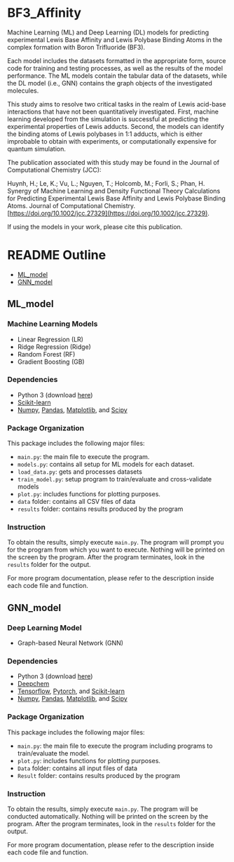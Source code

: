 # BF3_Affinity
Machine Learning (ML) and Deep Learning (DL) models for predicting experimental Lewis Base Affinity and Lewis Polybase Binding Atoms in the complex formation with Boron Trifluoride (BF3).

Each model includes the datasets formatted in the appropriate form, source code for training and testing processes, as well as the results of the model performance. The ML models contain the tabular data of the datasets, while the DL model (i.e., GNN) contains the graph objects of the investigated molecules.

This study aims to resolve two critical tasks in the realm of Lewis acid-base interactions that have not been quantitatively investigated. First, machine learning developed from the simulation is successful at predicting the experimental properties of Lewis adducts. Second, the models can identify the binding atoms of Lewis polybases in 1:1 adducts, which is either improbable to obtain with experiments, or computationally expensive for quantum simulation.

The publication associated with this study may be found in the Journal of Computational Chemistry (JCC):

Huynh, H.; Le, K.; Vu, L.; Nguyen, T.; Holcomb, M.; Forli, S.; Phan, H. Synergy of Machine Learning and Density Functional Theory Calculations for Predicting Experimental Lewis Base Affinity and Lewis Polybase Binding Atoms. Journal of Computational Chemistry. [https://doi.org/10.1002/jcc.27329](https://doi.org/10.1002/jcc.27329).

If using the models in your work, please cite this publication.

# README Outline
- [ML_model](https://github.com/Comistrylab/BF3_Affinity#ml_model)
- [GNN_model](https://github.com/Comistrylab/BF3_Affinity#gnn_model)
## ML_model
### Machine Learning Models
- Linear Regression (LR)
- Ridge Regression (Ridge)
- Random Forest (RF)
- Gradient Boosting (GB)

### Dependencies
- Python 3 (download [here](https://www.python.org/downloads/))
- [Scikit-learn](https://scikit-learn.org/stable/)
- [Numpy](https://numpy.org/), [Pandas](https://pandas.pydata.org/), [Matplotlib](https://matplotlib.org/), and [Scipy](https://scipy.org/)

### Package Organization
This package includes the following major files:
- `main.py`: the main file to execute the program.
- `models.py`: contains all setup for ML models for each dataset.
- `load_data.py`: gets and processes datasets
- `train_model.py`: setup program to train/evaluate and cross-validate models
- `plot.py`: includes functions for plotting purposes.
- `data` folder: contains all CSV files of data
- `results` folder: contains results produced by the program

### Instruction
To obtain the results, simply execute `main.py`. The program will prompt you for the program from which you want to execute. Nothing will be printed on the screen by the program. After the program terminates, look in the `results` folder for the output.

For more program documentation, please refer to the description inside each code file and function.

## GNN_model
### Deep Learning Model
- Graph-based Neural Network (GNN)

### Dependencies
- Python 3 (download [here](https://www.python.org/downloads/))
- [Deepchem](https://deepchem.readthedocs.io/en/latest/)
- [Tensorflow](https://www.tensorflow.org/), [Pytorch](https://pytorch.org/docs/stable/), and [Scikit-learn](https://scikit-learn.org/stable/)
- [Numpy](https://numpy.org/), [Pandas](https://pandas.pydata.org/), [Matplotlib](https://matplotlib.org/), and [Scipy](https://scipy.org/)

### Package Organization
This package includes the following major files:
- `main.py`: the main file to execute the program including programs to train/evaluate the model.
- `plot.py`: includes functions for plotting purposes.
- `Data` folder: contains all input files of data
- `Result` folder: contains results produced by the program

### Instruction
To obtain the results, simply execute `main.py`. The program will be conducted automatically. Nothing will be printed on the screen by the program. After the program terminates, look in the `results` folder for the output.

For more program documentation, please refer to the description inside each code file and function.
